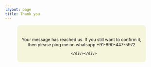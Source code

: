```yaml
---
layout: page
title: Thank you
---
```

 
   
   
   
   <div class="cont">
        <div class="">
        <div class="thanks thum"><i class="fa fa-thumbs-up fa-5x"></i><br><p>Your message has reached us. If you still want to confirm it, then please ping me on whatsapp +91-890-447-5972 </p>

      </div></div>
      

 <style>
     
         
         .cont {
            width: 90%;
            margin: 0 auto;
            margin-bottom: 500px;
            
     
     
     }
     
     .thanks {
    width: 90%;
    margin: 0px auto;
    padding: 8px;
    border-width: 0px;
    background-color: beige;
    border-radius: 11px;
    }
     
     
     .thum {
    text-align: center;
    
    }
    
     .fa-thumbs-up {
    color: #1BBC9B;
    }
     
 </style>